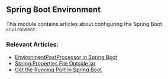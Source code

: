 ## Spring Boot Environment

This module contains articles about configuring the Spring Boot `Environment`

### Relevant Articles:			
 - [EnvironmentPostProcessor in Spring Boot](https://www.baeldung.com/spring-boot-environmentpostprocessor)
 - [Spring Properties File Outside jar](https://www.baeldung.com/spring-properties-file-outside-jar)
 - [Get the Running Port in Spring Boot](https://www.baeldung.com/spring-boot-running-port)
